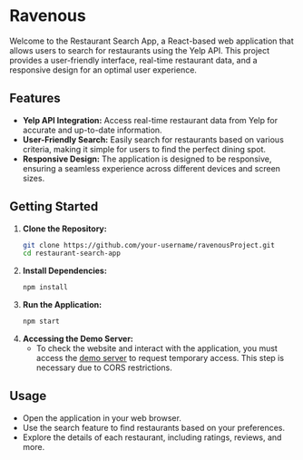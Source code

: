 # Ravenous

Welcome to the Restaurant Search App, a React-based web application that allows users to search for restaurants using the Yelp API. This project provides a user-friendly interface, real-time restaurant data, and a responsive design for an optimal user experience.

## Features

- **Yelp API Integration:** Access real-time restaurant data from Yelp for accurate and up-to-date information.
- **User-Friendly Search:** Easily search for restaurants based on various criteria, making it simple for users to find the perfect dining spot.
- **Responsive Design:** The application is designed to be responsive, ensuring a seamless experience across different devices and screen sizes.

## Getting Started

1. **Clone the Repository:**
   ```bash
   git clone https://github.com/your-username/ravenousProject.git
   cd restaurant-search-app
   ```
2. **Install Dependencies:**
   ```bash
   npm install
   ```
3. **Run the Application:**
   ```bash
   npm start
   ```
4. **Accessing the Demo Server:**
   - To check the website and interact with the application, you must access the [demo server](https://cors-anywhere.herokuapp.com/corsdemo) to request temporary access. This step is necessary due to CORS restrictions.

## Usage

- Open the application in your web browser.
- Use the search feature to find restaurants based on your preferences.
- Explore the details of each restaurant, including ratings, reviews, and more.   
